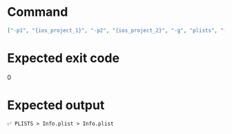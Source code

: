 # Command
```json
["-p1", "{ios_project_1}", "-p2", "{ios_project_2}", "-g", "plists", "-t", "Project", "-f", "console"]
```

# Expected exit code
0

# Expected output
```
✅ PLISTS > Info.plist > Info.plist


```
